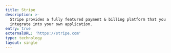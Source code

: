 ```yaml
---
title: Stripe
description: >-
  Stripe provides a fully featured payment & billing platform that you can
  integrate into your own application.
entry: true
externalURL: 'https://stripe.com'
type: technology
layout: single
---
```


